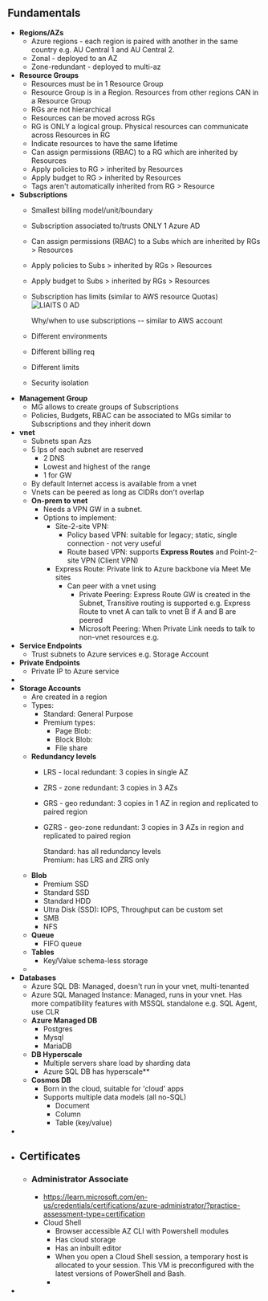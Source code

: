 ## Fundamentals
- **Regions/AZs**
	- Azure regions - each region is paired with another in the same country e.g. AU Central 1 and AU Central 2.
	- Zonal - deployed to an AZ
	- Zone-redundant - deployed to multi-az
- **Resource Groups**
	- Resources must be in 1 Resource Group
	- Resource Group is in a Region. Resources from other regions CAN in a Resource Group
	- RGs are not hierarchical
	- Resources can be moved across RGs
	- RG is ONLY a logical group. Physical resources can communicate across Resources in RG
	- Indicate resources to have the same lifetime
	- Can assign permissions (RBAC) to a RG which are inherited by Resources
	- Apply policies to RG > inherited by Resources
	- Apply budget to RG > inherited by Resources
	- Tags aren't automatically inherited from RG > Resource
- **Subscriptions**
	- Smallest billing model/unit/boundary
	- Subscription associated to/trusts ONLY 1 Azure AD
	- Can assign permissions (RBAC) to a Subs which are inherited by RGs > Resources
	- Apply policies to Subs > inherited by RGs > Resources
	- Apply budget to Subs > inherited by RGs > Resources
	- Subscription has limits (similar to AWS resource Quotas) ![LIAITS 0 AD ](Exported%20image%2020241201151910-0.png)  
	  
	  Why/when to use subscriptions -- similar to AWS account
	- Different environments
	- Different billing req
	- Different limits
	- Security isolation
- **Management Group**
	- MG allows to create groups of Subscriptions
	- Policies, Budgets, RBAC can be associated to MGs similar to Subscriptions and they inherit down
- **vnet**
	- Subnets span Azs
	- 5 Ips of each subnet are reserved
		- 2 DNS
		- Lowest and highest of the range
		- 1 for GW
	- By default Internet access is available from a vnet
	- Vnets can be peered as long as CIDRs don't overlap
	- **On-prem to vnet**
		- Needs a VPN GW in a subnet.
		- Options to implement:
			- Site-2-site VPN:
				- Policy based VPN: suitable for legacy; static, single connection - not very useful
				- Route based VPN: supports **Express Routes** and Point-2-site VPN (Client VPN)
			- Express Route: Private link to Azure backbone via Meet Me sites
				- Can peer with a vnet using
					- Private Peering: Express Route GW is created in the Subnet, Transitive routing is supported e.g. Express Route to vnet A can talk to vnet B if A and B are peered
					- Microsoft Peering: When Private Link needs to talk to non-vnet resources e.g.
- **Service Endpoints**
	- Trust subnets to Azure services e.g. Storage Account
- **Private Endpoints**
	- Private IP to Azure service
-
- **Storage Accounts**
	- Are created in a region
	- Types:
		- Standard: General Purpose
		- Premium types:
			- Page Blob:
			- Block Blob:
			- File share
	- **Redundancy levels**
		- LRS - local redundant: 3 copies in single AZ
		- ZRS - zone redundant: 3 copies in 3 AZs
		- GRS - geo redundant: 3 copies in 1 AZ in region and replicated to paired region
		- GZRS - geo-zone redundant: 3 copies in 3 AZs in region and replicated to paired region   
		  
		  Standard: has all redundancy levels  
		  Premium: has LRS and ZRS only
	- **Blob**
		- Premium SSD
		- Standard SSD
		- Standard HDD
		- Ultra Disk (SSD): IOPS, Throughput can be custom set
		- SMB
		- NFS
	- **Queue**
		- FIFO queue
	- **Tables**
		- Key/Value schema-less storage
	-
- **Databases**
	- Azure SQL DB: Managed, doesn't run in your vnet, multi-tenanted
	- Azure SQL Managed Instance: Managed, runs in your vnet. Has more compatibility features with MSSQL standalone e.g. SQL Agent, use CLR
	- **Azure Managed DB**
		- Postgres
		- Mysql
		- MariaDB
	- **DB Hyperscale**
		- Multiple servers share load by sharding data
		- Azure SQL DB has hyperscale**
	- **Cosmos DB**
		- Born in the cloud, suitable for 'cloud' apps
		- Supports multiple data models (all no-SQL)
			- Document
			- Column
			- Table (key/value)
-
- ## Certificates
	- ### Administrator Associate
		- https://learn.microsoft.com/en-us/credentials/certifications/azure-administrator/?practice-assessment-type=certification
		- Cloud Shell
			- Browser accessible AZ CLI with Powershell modules
			- Has cloud storage
			- Has an inbuilt editor
			- When you open a Cloud Shell session, a temporary host is allocated to your session. This VM is preconfigured with the latest versions of PowerShell and Bash.
			-
-